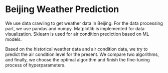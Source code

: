 # Beijing Weather Prediction

We use data crawling to get weather data in Beijing. For the data processing part, we use pandas and numpy. Matplotlib is implemented for data visualization. Sklearn is used for air condition prediction based on ML models. 

Based on the historical weather data and air condition data, we try to predict the air condition level for the present. We compare two algorithms, and finally, we choose the optimal algorithm and finish the fine-tuning process of hyperparameters.
